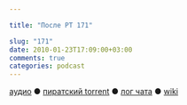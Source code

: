 ```yaml
---

title: "После РТ 171"

slug: "171"
date: 2010-01-23T17:09:00+03:00
comments: true
categories: podcast
---
```

[аудио](http://cdn.radio-t.com/rt171post.mp3) ● [пиратский torrent](http://pirates.radio-t.com/torrents/rt171post.mp3.torrent) ● [лог чата](http://chat.radio-t.com/logs/radio-t-171.html) ● [wiki](http://wiki.radio-t.com/%D0%9F%D0%BE%D1%81%D0%BB%D0%B5_%D0%A0%D0%A2_171)<audio src="http://cdn.radio-t.com/rt171post.mp3" preload="none">
